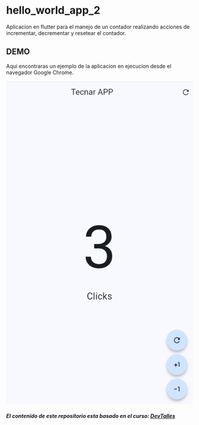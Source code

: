 # hello_world_app_2

Aplicacion en flutter para el manejo de un contador realizando acciones de incrementar, decrementar y resetear el contador.

## DEMO

Aqui encontraras un ejemplo de la aplicacion en ejecucion desde el navegador Google Chrome.

[![Demo application](../imagenes/hello_world_app_2_demo.png)](#)

##### El contenido de este repositorio esta basado en el curso: [DevTalles](https://cursos.devtalles.com/pages/programas-flutter)
